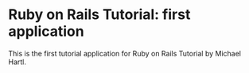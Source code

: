 # Ruby on Rails Tutorial: first application

This is the first tutorial application for Ruby on Rails Tutorial by Michael Hartl.
